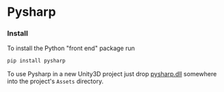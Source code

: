 # Pysharp

### Install
To install the Python "front end" package run
```bash
pip install pysharp
```
To use Pysharp in a new Unity3D project just drop [pysharp.dll](https://raw.githubusercontent.com/rmst/pysharp/master/pysharp.dll) somewhere into the project's `Assets` directory.